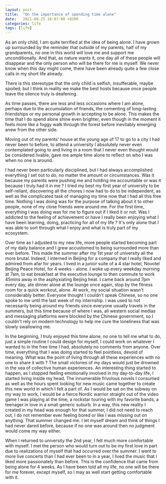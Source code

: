 ```yaml
---
layout: post
title:  "On the importance of spending time alone"
date:   2021-08-25 16:07:00 +0200
categories: life
tags: [life]  
---
```


As an only child, I am quite terrified at the idea of being alone. I have grown up surrounded by the reminder that outside of my parents, half of my grandparents, no one in this world will love me and support me unconditionally. And that, as nature wants it, one day all of these people will disappear and the only person who will be there for me is myself. We never know when this day might come, there have been already quite a few close calls in my short life already.

There is this stereotype that the only child is selfish, insufferable, maybe spoiled; but I think in reality we make the best hosts because once people leave the silence truly is deafening.

As time passes, there are less and less occasions where I am alone, perhaps due to the accumulation of friends, the cementing of long-lasting friendships or my personal growth in accepting to be alone. This makes the time that I do spend alone shine even brighter, even though in the moment it feels more like a foggy walk through the forest before inevitably emerging anew from the other side.

Moving out of my parents' house at the young age of 17 to go to a city I had never been to before, to attend a university I absolutely never even contemplated going to and living in a room that I never even thought would be considered livable, gave me ample time alone to reflect on who I was when no one is around.

I had never been particularly disciplined, but I had always accomplished everything I set out to do, no matter the amount or circumstances. Was it because my parents were pushing me and holding me accountable or was it because I truly had it in me ? I tried my best my first year of university to be self-reliant, discovering all the chores I now had to do to be independent, as well as the complicated task of managing my time now that I had all this free time. Nothing I was doing was for the purpose of talking about it to other people, none of my close friends were around me. For the first time, everything I was doing was for me to figure out if I liked it or not. Was I addicted to the feeling of achievement or have I really been enjoying what I have been learning, doing, practicing for all of my life ? It's only alone that I was able to sort through what I enjoy and what is truly part of my ecosystem.

Over time as I adjusted to my new life, more people started becoming part of my daily balance and I grew accustomed to being surrounded more than ever before. This made the summer after my 1st year of university all the more brutal. Indeed, I interned in Beijing for a company that I really liked and admired from afar for years. I lived in a junior suite of a 4 star hotel, Novotel Beijing Peace Hotel, for 4 weeks - alone. I woke up every weekday morning at 7am, to eat breakfast at the executive lounge to then commute to work 45mins away in the asphyxiating Beijing heat. I came back around 7pm every day, ate dinner alone at the lounge once again, stop by the fitness room for a quick workout, alone. At work, my social situation wasn't considerably better. Everyone thought I couldn't speak Chinese, so no one spoke to me until the last week of my internship. I was used to not necessarily being around my friends since everyone usually travels in the summers, but this time because of where I was, all western social medias and messaging platforms were blocked by the Chinese government, so I couldn't rely on modern technology to help me cure the loneliness that was slowly swallowing me.

In the beginning, I truly enjoyed this time alone, no one to tell me what to do, just a simple routine I could design for myself, I could work on whatever I wanted to in the free time I had, absolutely no comments from anyone. Over time, everything that I was doing started to feel pointless, devoid of meaning. What was the point of living through all these experiences with no one to share it with ? The small victories of my days would just be drowned in the sea of collective human experiences. An interesting thing started to happen, as I stopped feeling emotionally involved in my day-to-day life, I started living inside my head. The innumerable frivolous novels I consumed as well as the hours spent looking for new music came together to create this new world in which I felt a part of. As I would be sat on the subway on my way to work, I would be a fierce Nordic warrior straight out of the video game I was playing at the time, a rockstar touring with my favorite bands, a teenager in love in a small generic suburb. In a way, this new reality I created in my head was enough for that summer, I did not need to reach out, I do not remember ever feeling bored or like I was missing out on anything. That summer changed me. I let myself dream and think of things I had never dared before, because if no one was around then no judgment would come my way either.

When I returned to university the 2nd year, I felt much more comfortable with myself. I met the person who would turn out to be my first love in part due to realizations of myself that had occurred over the summer. I went to more live concerts than I had ever been to in a year, I lived the music that I liked more passionately than before. This is the confidence that came from being alone for 4 weeks. As I have been told all my life, no one will be there for me forever, except myself, so I may as well start getting comfortable with it.
